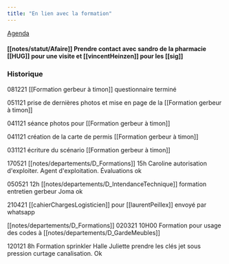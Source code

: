 ```yaml
---
title: "En lien avec la formation"
---
```


[Agenda](notes/AgendaMaJournee.md)

#### [[notes/statut/Afaire]] Prendre contact avec sandro de la pharmacie [[HUG]] pour une visite et [[vincentHeinzen]] pour les [[sig]]

### Historique
081221 [[Formation gerbeur à timon]] questionnaire terminé

051121 prise de dernières photos et mise en page de la [[Formation gerbeur à timon]]

041121 séance photos pour [[Formation gerbeur à timon]]

041121 création de la carte de permis [[Formation gerbeur à timon]]

031121 écriture du scénario [[Formation gerbeur à timon]]

170521 [[notes/departements/D_Formations]] 15h Caroline autorisation d'exploiter. Agent d'exploitation. Évaluations ok

050521 12h [[notes/departements/D_IntendanceTechnique]] formation entretien gerbeur Joma ok

210421 [[cahierChargesLogisticien]] pour [[laurentPeillex]] envoyé par whatsapp

[[notes/departements/D_Formations]]
020321 10H00 Formation pour usage des codes à [[notes/departements/D_GardeMeubles]]

120121 8h Formation sprinkler Halle Juliette prendre les clés jet sous pression curtage canalisation. Ok